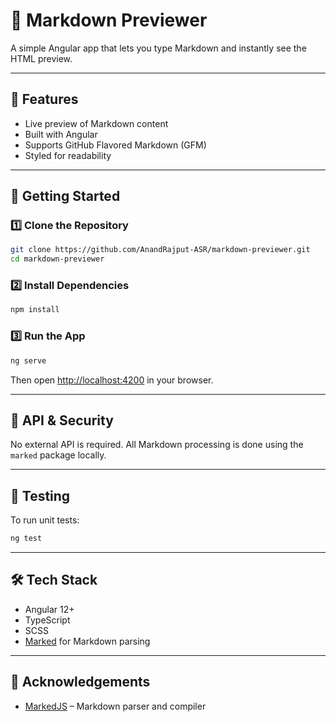 # 📝 Markdown Previewer

A simple Angular app that lets you type Markdown and instantly see the HTML preview.

---

## 🔧 Features

- Live preview of Markdown content
- Built with Angular
- Supports GitHub Flavored Markdown (GFM)
- Styled for readability

---

## 🚀 Getting Started

### 1️⃣ Clone the Repository

```bash
git clone https://github.com/AnandRajput-ASR/markdown-previewer.git
cd markdown-previewer
```

### 2️⃣ Install Dependencies

```bash
npm install
```

### 3️⃣ Run the App

```bash
ng serve
```

Then open [http://localhost:4200](http://localhost:4200) in your browser.

---

## 🔐 API & Security

No external API is required. All Markdown processing is done using the `marked` package locally.

---

## 🧪 Testing

To run unit tests:

```bash
ng test
```

---

## 🛠️ Tech Stack

- Angular 12+
- TypeScript
- SCSS
- [Marked](https://github.com/markedjs/marked) for Markdown parsing

---

## 🙌 Acknowledgements

- [MarkedJS](https://github.com/markedjs/marked) – Markdown parser and compiler
